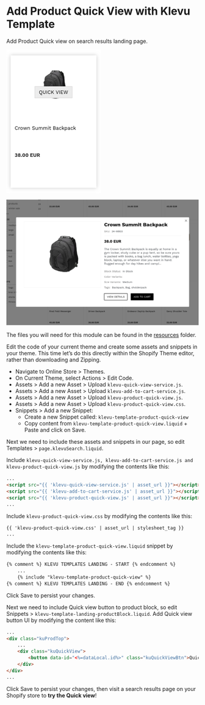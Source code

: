 # Add Product Quick View with Klevu Template

Add Product Quick view on search results landing page.

![Quick-view product-grid](/tutorial/shopify/klevu-product-quick-view/images/product-grid.png) 

![Quick-view template](/tutorial/shopify/klevu-product-quick-view/images/product-quick-view.png) 

The files you will need for this module can be found in the
[resources](/tutorial/shopify/product-quick-view/resources) folder.

Edit the code of your current theme and create some assets and snippets in your theme.
This time let’s do this directly within the Shopify Theme editor, rather than downloading and Zipping.

- Navigate to Online Store > Themes.
- On Current Theme, select Actions > Edit Code.
- Assets > Add a new Asset > Upload `klevu-quick-view-service.js`.
- Assets > Add a new Asset > Upload `klevu-add-to-cart-service.js`.
- Assets > Add a new Asset > Upload `klevu-product-quick-view.js`.
- Assets > Add a new Asset > Upload `klevu-product-quick-view.css`.
- Snippets > Add a new Snippet:
    - Create a new Snippet called: `klevu-template-product-quick-view`
    - Copy content from `klevu-template-product-quick-view.liquid` + Paste and click on Save.

Next we need to include these assets and snippets in our page,
so edit Templates > `page.klevuSearch.liquid`.

Include `klevu-quick-view-service.js, klevu-add-to-cart-service.js and klevu-product-quick-view.js` by modifying the contents like this:

```html
...
<script src="{{ 'klevu-quick-view-service.js' | asset_url }}"></script>
<script src="{{ 'klevu-add-to-cart-service.js' | asset_url }}"></script>
<script src="{{ 'klevu-product-quick-view.js' | asset_url }}"></script>
...

```

Include `klevu-product-quick-view.css` by modifying the contents like this:

```html
{{ 'klevu-product-quick-view.css' | asset_url | stylesheet_tag }}
...

```

Include the `klevu-template-product-quick-view.liquid` snippet by modifying the contents like this:

```html
{% comment %} KLEVU TEMPLATES LANDING - START {% endcomment %}
    ...
    {% include "klevu-template-product-quick-view" %}
{% comment %} KLEVU TEMPLATES LANDING - END {% endcomment %}
```

Click Save to persist your changes.

Next we need to include Quick view button to product block,
so edit Snippets > `klevu-template-landing-productBlock.liquid`.
Add Quick view button UI by modifying the content like this:

```html
...
<div class="kuProdTop">
    ...
    <div class="kuQuickView">
        <button data-id="<%=dataLocal.id%>" class="kuQuickViewBtn">Quick view</button>
    </div>
</div>
...
```

Click Save to persist your changes,
then visit a search results page on your Shopify store to **try the Quick view**!
